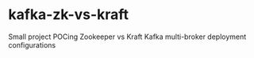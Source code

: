 # kafka-zk-vs-kraft
Small project POCing Zookeeper vs Kraft Kafka multi-broker deployment configurations
